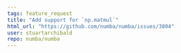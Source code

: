 ```yaml
---
tags: feature_request
title: "Add support for `np.matmul`"
html_url: "https://github.com/numba/numba/issues/3804"
user: stuartarchibald
repo: numba/numba
---
```


